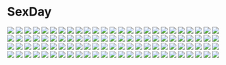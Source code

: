# SexDay
![](https://konachan.com/jpeg/52d23eb77cba241ff16115625169daa7/Konachan.com%20-%20235119%202girls%20aqua_eyes%20aqua_hair%20armor%20black_hair%20clouds%20flowers%20gloves%20konno_yuuki%20long_hair%20petals%20pointed_ears%20red_eyes%20sky%20thighhighs%20yuuki_asuna.jpg)
![](https://konachan.com/image/b6275dd874fbd49f27a5fed5c0b52c00/Konachan.com%20-%20284379%20bicolored_eyes%20brown_hair%20flowers%20headdress%20lolita_fashion%20long_hair%20nagata_shuu%20rose%20rozen_maiden%20suiseiseki%20sunflower.jpg)
![](https://konachan.com/image/057ffab87454b55212be0f51547df2a5/Konachan.com%20-%20273388%20blonde_hair%20bodysuit%20green_eyes%20hc%20iron_man%20jpeg_artifacts%20long_hair%20marvel_comics%20original%20skintight.jpg)
![](https://konachan.com/jpeg/2b04440aa8cb8b63de62edbb9a875505/Konachan.com%20-%20221799%20bodysuit%20dragon%20morry_evans%20original%20ribbons.jpg)
![](https://konachan.com/image/43ee41e6a28e84bbe59539d33ea4359b/Konachan.com%20-%2024095%20azumanga_daioh%20kasuga_ayumu.jpg)
![](https://konachan.com/jpeg/1284c25a496dae003f0f665b5e6427f3/Konachan.com%20-%20100912%20aqua_eyes%20barefoot%20bow%20clouds%20favorite%20feathers%20headband%20headdress%20logo%20long_hair%20maid%20panties%20red_eyes%20red_hair%20ribbons%20sky%20underwear%20water%20windmill.jpg)
![](https://konachan.com/image/ca4fed34506093697dbd106a2fdcf62f/Konachan.com%20-%20237518%20animal_ears%20anthropomorphism%20breasts%20brown_eyes%20brown_hair%20bunny_ears%20bunnygirl%20drink%20kantai_collection%20kasu_kazu%20pantyhose%20short_hair%20signed.jpg)
![](https://konachan.com/jpeg/286e5673a0aef0b15226bf6a5009fa04/Konachan.com%20-%20258063%20blonde_hair%20blush%20breasts%20game_cg%20long_hair%20maro_no_kanja_ha_gatenkei%20maro_no_kanja_wa_gatenkei_2%20navel%20nipples%20nude%20sakagami_umi%20sakimi_ayase%20sex.jpg)
![](https://konachan.com/jpeg/33648321e2f0e565a6f37630456a9565/Konachan.com%20-%20209580%20hatsune_miku%20swimsuit%20vocaloid%20wokada.jpg)
![](https://konachan.com/jpeg/fa89c89551234ba39ed36a1cd382621c/Konachan.com%20-%20191539%20akahito_tamao%20akatsuki-works%20blush%20breast_grab%20breasts%20fang%20game_cg%20hello_lady%21%20male%20narita_shinri%20orange_hair%20saeki_hokuto%20yellow_eyes.jpg)
![](https://konachan.com/image/60c39f305e853669b94ddb9880cf5062/Konachan.com%20-%2010785%20loli%20mii%20popotan%20poyoyon_rokku.jpg)
![](https://konachan.com/jpeg/4f5e5465c6699de86e9dbe7d397976a1/Konachan.com%20-%20207497%20ayase_chisato%20brown_hair%20censored%20game_cg%20garter_belt%20panties%20peassoft%20purple_eyes%20school_uniform%20skirt%20thighhighs%20underwear%20yukie.jpg)
![](https://konachan.com/jpeg/2d698f541bad92a60f883bb56c6ced20/Konachan.com%20-%20258431%20aqua_eyes%20breasts%20fate_grand_order%20fate_%28series%29%20long_hair%20naturalton%20navel%20nipples%20open_shirt%20purple_hair%20saint_martha%20third-party_edit%20white.jpg)
![](https://konachan.com/image/297565d6cebfe3bbf5ac8f01341f22ec/Konachan.com%20-%2035181%20simosi%20sky%20tagme%20wings.jpg)
![](https://konachan.com/image/c33f4301cab09274ea04b8cf2b1d11aa/Konachan.com%20-%2047220%20black_hair%20horibe_hiderou%20japanese_clothes%20sword%20umbrella%20weapon.jpg)
![](https://konachan.com/image/2cac95271f60ec992d747998ef85dd86/Konachan.com%20-%20156913%20blue_hair%20city%20hatsune_miku%20lifemeat%20tagme%20tree%20twintails%20vocaloid.jpg)
![](https://konachan.com/image/0671bba5aaf6a044865ee5e014f706bd/Konachan.com%20-%20101365%20katana%20konpaku_youmu%20muso-comet%20myon%20petals%20sword%20touhou%20water%20weapon%20wet.jpg)
![](https://konachan.com/image/b0fc7abc4c7289704ab68ee884542028/Konachan.com%20-%20298301%20blue_eyes%20breasts%20building%20car%20city%20cleavage%20clouds%20garter%20gloves%20goggles%20male%20navel%20orange_hair%20original%20pigsomedom%20short_hair%20shorts%20signed%20sky.jpg)
![](https://konachan.com/image/d324f167f0d1bad75d15208f4b5a93fc/Konachan.com%20-%20153045%20blush%20breasts%20censored%20cum%20hong_meiling%20long_hair%20moneti_%28daifuku%29%20nipples%20nude%20pussy%20sex%20tentacles%20touhou.jpg)
![](https://konachan.com/jpeg/35b0fd20d3b0d667c37275671b17b12a/Konachan.com%20-%20288919%20animal_ears%20blonde_hair%20braids%20cropped%20drink%20long_hair%20original%20red_eyes%20sagiri_%28ulpha220%29.jpg)
![](https://konachan.com/image/dc09f24db6636bf83cb4526ce18fd820/Konachan.com%20-%2075074%20hatsune_miku%20miku_append%20twintails%20vocaloid.jpg)
![](https://konachan.com/image/b541a5eca4b09ababc81e7e8ce92418a/Konachan.com%20-%20243281%20animal%20animal_ears%20autumn%20black_eyes%20blonde_hair%20book%20braids%20fox%20foxgirl%20leaves%20long_hair%20male%20mimi_%28tetoru09%29%20original%20short_hair%20sword%20tail%20weapon.jpg)
![](https://konachan.com/image/523f546cc7f55f1db25f298fafdee758/Konachan.com%20-%2010660%20after%20blonde_hair%20blue_eyes%20brown_eyes%20glasses%20headband%20kishi_youko%20long_hair%20orange_hair%20ponytail%20purple_hair%20shiomiya_kanami%20short_hair%20taka_tony.jpg)
![](https://konachan.com/image/340b674128a8f3c206da7299cc3a9d4f/Konachan.com%20-%20271378%20ass%20barefoot%20beach%20bikini%20blue_eyes%20blush%20cameltoe%20close%20clouds%20original%20ponytail%20popsicle%20rainbow%20sky%20sunset%20swimsuit%20topless%20tree%20water%20zongmao.jpg)
![](https://konachan.com/image/6cf082bd8788586f45d10af172196b93/Konachan.com%20-%20247879%20beach%20clouds%20knyt%20nobody%20original%20scenic%20sky%20stars%20sunset%20tree%20water.jpg)
![](https://konachan.com/image/a041dff9db77635a7bf3ddfd25e8a493/Konachan.com%20-%20108963%20aqua_eyes%20aqua_hair%20hatsune_miku%20headphones%20twintails%20vocaloid.jpg)
![](https://konachan.com/jpeg/bbb929036bef8b1619860c58bfbc67b3/Konachan.com%20-%20219100%20escu%3Ade%20game_cg%20kisaragi_clementes_nanaho%20panical_confusion%20tagme_%28artist%29.jpg)
![](https://konachan.com/image/ed239539e571adb37b481b6ee7cc2b94/Konachan.com%20-%20209156%20barefoot%20gray_eyes%20logo%20mirror%20mivit%20nude%20polychromatic%20reflection%20towel%20twintails%20white_hair.jpg)
![](https://konachan.com/image/035065aa0d61ed285638f1a314c5efef/Konachan.com%20-%20141125%20animal_ears%20bed%20blue_eyes%20blush%20bow%20catgirl%20konpaku_youmu%20liong%20loli%20myon%20pepepe%20short_hair%20skirt%20tail%20touhou%20white_hair.jpg)
![](https://konachan.com/jpeg/3f0ba379b0c4b7a67ba820210a7d9baa/Konachan.com%20-%2098615%20megurine_luka%20vocaloid.jpg)
![](https://konachan.com/jpeg/2e81d32f92d512475002f17cb38dfe18/Konachan.com%20-%20230689%206_%28roku%29%20aliasing%20animal%20armor%20au_ra%20barefoot%20final_fantasy%20final_fantasy_xiv%20gray_hair%20green_eyes%20horns%20penguin%20short_hair%20tail%20white.jpg)
![](https://konachan.com/image/18f08f66cbc35c391d3e04380cd210eb/Konachan.com%20-%20304489%20all_male%20bandage%20hiei_jaganshi%20kurama%20kuwabara_kazuma%20male%20moon%20urameshi_yuusuke%20yu_yu_hakusho%20zzyzzyy.jpg)
![](https://konachan.com/image/a7c359cedbc3f72cbf7165774e6f148a/Konachan.com%20-%20114002%202girls%20atelier_rorona%20bow%20dress%20hat%20kishida_mel%20magic%20necklace%20pamela_ibis%20pink_eyes%20ribbons%20rororina_fryxell%20teddy_bear%20wink.jpg)
![](https://konachan.com/image/8380f132f1efeb6ca1cd5d0625f02bab/Konachan.com%20-%20127745%20blonde_hair%20blue_hair%20blush%20breasts%20candy%20chocolate%20green_eyes%20hoshii_miki%20idolmaster%20nude%20purple_eyes%20ribbons%20topless%20valentine%20yo-chaosangel.jpg)
![](https://konachan.com/image/84f62ef53fb795746b54649cbbba98e0/Konachan.com%20-%20209012%20animal%20ball%20beach%20bikini%20blush%20breasts%20camera%20cat%20cleavage%20glasses%20maca_%28macaca12%29%20necklace%20original%20ponytail%20swimsuit%20wristwear.jpg)
![](https://konachan.com/image/40f2a4ab2f97edace0a6200923540946/Konachan.com%20-%20122804%20aqua_hair%20blue_eyes%20blue_hair%20crying%20dress%20hatsune_miku%20long_hair%20momopanda%20tears%20twintails%20vocaloid%20wings.jpg)
![](https://konachan.com/image/a50ce4a05678330d88bdf8ca66b4f5cb/Konachan.com%20-%2025949%20bandage%20bleach%20kuchiki_rukia%20kurosaki_ichigo%20male%20mask%20sword%20weapon%20white.jpeg)
![](https://konachan.com/image/f5dad38c85b74b50929e961e100e6fd6/Konachan.com%20-%2012368%20kooh.jpg)
![](https://konachan.com/jpeg/e0dd306363ea5108456ea1ca23ff5f0d/Konachan.com%20-%20167613%20aqua_eyes%20dress%20green_hair%20hatsune_miku%20kail%20long_hair%20pantyhose%20twintails%20vocaloid.jpg)
![](https://konachan.com/jpeg/00c7b8393417928b82c1022233fe2942/Konachan.com%20-%20248232%20bikini_top%20blonde_hair%20blush%20bow%20collar%20cropped%20drink%20fate_%28series%29%20headdress%20hoodie%20maid%20saber%20saber_alter%20short_hair%20xin_%28moehime%29%20yellow_eyes.jpg)
![](https://konachan.com/image/62386622ae029116bd652f7a5cc5f416/Konachan.com%20-%20216833%20aqua_eyes%20aqua_hair%20black%20bodysuit%20bow%20hatsune_miku%20long_hair%20microphone%20sideboob%20twintails%20vocaloid%20xiao_yu_%28415199708%29.jpg)
![](https://konachan.com/jpeg/310dc922a2ac34b0013274e5b4f7ef51/Konachan.com%20-%20157023%20bandage%20black_hair%20blood%20blue_eyes%20butterfly%20caidychen%20katana%20long_hair%20original%20school_uniform%20sin_%28caidychen%29%20sword%20torn_clothes%20weapon%20white.jpg)
![](https://konachan.com/jpeg/5469e71d7477c996a4f11d0bed136994/Konachan.com%20-%20286937%20blush%20brown_hair%20cropped%20dress%20drink%20gilse%20original%20pink_eyes%20rain%20summer_dress%20waifu2x%20water.jpg)
![](https://konachan.com/jpeg/e1aee3cc3e9a629944a4d09891a3c1bb/Konachan.com%20-%20146315%20bikini%20breasts%20cleavage%20game_cg%20green_eyes%20long_hair%20mitha%20nanawind%20navel%20red_hair%20swimsuit%20takasaki_honoka%20yuyukana.jpg)
![](https://konachan.com/image/36d50cec9aa85aee140501b15dd2e35e/Konachan.com%20-%20154861%20ayase_chihaya%20blonde_hair%20chihayafuru%20clouds%20temutemutemu.jpg)
![](https://konachan.com/image/5771becf1dace1230117b44a9ca77cf1/Konachan.com%20-%20148372%202girls%20bicolored_eyes%20blonde_hair%20boku_wa_tomodachi_ga_sukunai%20hasegawa_kobato%20loli%20nun%20tagme_%28artist%29%20takayama_maria%20white_hair.jpg)
![](https://konachan.com/image/e20d4616dc74b03716beae619b10c0a2/Konachan.com%20-%20234396%20aircraft%20aqua_eyes%20aqua_hair%20bai_yemeng%20clouds%20hat%20hatsune_miku%20long_hair%20pantyhose%20shorts%20signed%20sky%20twintails%20vocaloid%20wet.jpg)
![](https://konachan.com/image/fb275caf6a41cd5e7cd88085b1bedb75/Konachan.com%20-%2060898%20blue_eyes%20bra%20little_busters%21%20open_shirt%20panties%20purple_hair%20sasasegawa_sasami%20underwear%20zen.jpg)
![](https://konachan.com/jpeg/4afcd4ab232b2f0708396d5c5465f567/Konachan.com%20-%20250568%20bikini%20breasts%20brown_hair%20cherry%20cleavage%20cropped%20food%20fruit%20ice_cream%20purple_eyes%20scan%20short_hair%20sunglasses%20swimsuit%20tsurui.jpg)
![](https://konachan.com/image/ad7e1b11babafca04996c096e2c10dd3/Konachan.com%20-%2025834%20magna_carta.jpg)
![](https://konachan.com/image/3fabbe9dd2f2824d157200b099098346/Konachan.com%20-%20212269%20animal_ears%20aura_kingdom%20bell%20breasts%20christmas%20cleavage%20dress%20headphones%20pantyhose%20shennai_misha%20tail%20thighhighs.jpg)
![](https://konachan.com/image/be407c8f6ca28c36b2d1841e3104b09c/Konachan.com%20-%2066078%20demon%20flandre_scarlet%20group%20hong_meiling%20izayoi_sakuya%20koakuma%20mage%20magic%20maid%20patchouli_knowledge%20remilia_scarlet%20touhou%20vampire.jpg)
![](https://konachan.com/jpeg/2d845479a09ae67da8f3d6d8f0d66afd/Konachan.com%20-%20273131%20choker%20cross%20dress%20elbow_gloves%20gloves%20gray_hair%20kazenokaze%20long_hair%20pink_eyes%20sophie_twilight%20thighhighs%20tonari_no_kyuuketsuki-san%20vampire%20wings.jpg)
![](https://konachan.com/image/16f1b0aecd6d76abe6b3e33759666cc7/Konachan.com%20-%20142212%20breasts%20louise_fran%C3%A7oise_le_blanc_de_la_valli%C3%A8re%20nipples%20nude%20pussy%20uncensored%20zero_no_tsukaima.jpg)
![](https://konachan.com/image/7be6e431edc99b613d3f098f969df07e/Konachan.com%20-%20248868%20anonamos%20clouds%20grass%20nobody%20original%20scenic%20sky%20stairs%20torii%20tree.jpg)
![](https://konachan.com/jpeg/dbd36966dfe5dd03aeeb35d042e20a8d/Konachan.com%20-%20149943%20applique%20asami_asami%20azurite%20blue_eyes%20blue_hair%20dress%20game_cg%20long_hair%20re%3Abirth_colony_-lost_azurite-.jpg)
![](https://konachan.com/jpeg/50dd0b181069c5cf1b8ac385db96cbfd/Konachan.com%20-%20110232%20beach%20game_cg%20hug%20koutaro%20kusakari_natane%20loli%20night%20short_hair%20tropical_kiss%20twinkle.jpg)
![](https://konachan.com/jpeg/d3d9a7870ae25700288fac122f86795e/Konachan.com%20-%20219104%20amaekata_wa_kanojo_nari_ni.%20bra%20censored%20game_cg%20giga%20kino_%28kino_konomi%29%20niikura_tomomi%20panties%20thighhighs%20underwear.jpg)
![](https://konachan.com/image/e59c4ce726fcbf961a8b9bda79407d10/Konachan.com%20-%20207516%20bow%20brown_hair%20elbow_gloves%20gloves%20idolmaster%20idolmaster_cinderella_girls%20long_hair%20merryhachi%20petals%20shimamura_uzuki%20signed%20wedding_attire.jpg)
![](https://konachan.com/jpeg/358d518ded128122d8a1f2df3ef55657/Konachan.com%20-%20280841%20animal_ears%20bunny_ears%20bunnygirl%20forest%20long_hair%20maachi_%28fsam4547%29%20purple_eyes%20purple_hair%20reisen_udongein_inaba%20skirt%20skirt_lift%20tie%20touhou%20tree.jpg)
![](https://konachan.com/jpeg/48ce89aafb49040cec7a7b90a89f61fb/Konachan.com%20-%20260364%202girls%20aqua_eyes%20brown_eyes%20eyepatch%20front_wing%20game_cg%20grass%20gray_hair%20gun%20kumashiro_megumi%20military%20shishigaya_touka%20short_hair%20watanabe_akio%20weapon.jpg)
![](https://konachan.com/image/5e5d0ac57913de266f9b7cd127d3259d/Konachan.com%20-%20125649%20atrata%20mabinogi%20snow%20tagme%20toro.jpg)
![](https://konachan.com/jpeg/3bad2e2c94076989b6b024c1066fe0d9/Konachan.com%20-%20273168%20animal_ears%20anus%20azur_lane%20breasts%20cat_smile%20doggirl%20flowers%20gray_hair%20kimono%20long_hair%20navel%20nipples%20pink_eyes%20pussy%20tail%20thighhighs%20uncensored.jpg)
![](https://konachan.com/image/c5cbab663b8a7fcc30bbb31ad57d07ea/Konachan.com%20-%2021975%20azumanga_daioh%20mihama_chiyo.jpg)
![](https://konachan.com/image/91901888d882d7fbbd8c51f46a1c62fc/Konachan.com%20-%20104410%20game_cg%20huke%20makise_kurisu%20steins%3Bgate.jpg)
![](https://konachan.com/jpeg/a4e83fdf7eb88f0f86a9ebfa5f203872/Konachan.com%20-%20230129%20anthropomorphism%20close%20cropped%20garter_belt%20nelson%20rodney%20stockings%20thighhighs%20ze_%28wzfnn001%29%20zhanjian_shaonu.jpg)
![](https://konachan.com/image/44a50cfa2048b307d87afe47c5c8fdf5/Konachan.com%20-%20204231%20armor%20ban%20blonde_hair%20blue_eyes%20breasts%20long_hair%20nipples%20nude%20queen_vivian%20travaganza.jpg)
![](https://konachan.com/image/09b64915077fdd23b8efe197136ae6ed/Konachan.com%20-%2077410%20angel_beats%21%20tachibana_kanade%20wings.jpg)
![](https://konachan.com/jpeg/d2c52b81dbe7219f93efb2623c4408a1/Konachan.com%20-%20125248%20fang%20gurageida%20purple_hair%20red_eyes%20touhou%20yasaka_kanako.jpg)
![](https://konachan.com/image/7854f84edacd7d78b534d157d742068b/Konachan.com%20-%20199843%20animal%20building%20cherry_blossoms%20city%20flowers%20hat%20japanese_clothes%20niy_%28nenenoa%29%20petals%20scenic%20sukuna_shinmyoumaru%20touhou.jpg)
![](https://konachan.com/image/2e16a2c34c4e1080d511d34ee0d7420e/Konachan.com%20-%2032933%20hyakko%20kageyama_torako.jpg)
![](https://konachan.com/image/67838085201e72ae578e0c8dfa626d8d/Konachan.com%20-%20115132%20animal%20bat%20blue_hair%20dress%20hat%20moon%20red_eyes%20remilia_scarlet%20shimotsuki_keisuke%20thighhighs%20touhou%20vampire%20wings.jpg)
![](https://konachan.com/jpeg/0cc3fc160630a778f34bb5b0b5ee07f6/Konachan.com%20-%20136442%20aozaki_aoko%20game_cg%20koyama_hirokazu%20mahou_tsukai_no_yoru%20school_uniform%20shizuki_soujuurou.jpg)
![](https://konachan.com/jpeg/b7d59a6f322fb90cc51cb0117a534fe7/Konachan.com%20-%20263599%20all_male%20blonde_hair%20blue_eyes%20boots%20chibi%20drink%20food%20gloves%20hat%20link_%28zelda%29%20male%20mimme_%28haenakk7%29%20pointed_ears%20short_hair%20waifu2x%20watermark.jpg)
![](https://konachan.com/image/71fc96b7f61207f37292dc8d64911965/Konachan.com%20-%2063151%20all_male%20black%20hanging%20itoshiki_nozomu%20male%20polychromatic%20short_hair%20watermark%20white_hair.jpg)
![](https://konachan.com/jpeg/e27eae4407e18bd0dffd46745d0af73b/Konachan.com%20-%2020570%20ichijou%20pani_poni_dash%20rebecca_miyamoto%20sunglasses%20tachibana_rei%20uehara_miyako.jpg)
![](https://konachan.com/image/7f750007a64e87c898f1db4ba27572e4/Konachan.com%20-%2021960%20azumanga_daioh%20kurosawa_minamo%20tanizaki_yukari.jpg)
![](https://konachan.com/jpeg/6c7d7a2d48676972d5391993b364b30e/Konachan.com%20-%20162310%20blush%20dress%20kasane_teto%20kojiki-life%20panties%20pink_eyes%20pink_hair%20ribbons%20twintails%20underwear%20utau.jpg)
![](https://konachan.com/image/a191ac2d9058d75c43e2cab4a2f83ea9/Konachan.com%20-%20206988%20akechi_shizuku%20anthropomorphism%20blush%20food%20hamakaze_%28kancolle%29%20japanese_clothes%20kantai_collection%20yukata.jpg)
![](https://konachan.com/jpeg/2abfe6da87538f0b0e197b0eb76d57a2/Konachan.com%20-%2034475%20arai_chie%20sayonara_zetsubou_sensei.jpg)
![](https://konachan.com/jpeg/df0928e75d8572d23858e7b5699288bc/Konachan.com%20-%20243673%20lorna%20mabinogi%20male%20music%20nao%20rua%20tarlach%20weiyinji_xsk.jpg)
![](https://konachan.com/image/b8d5dc0ce1f1840cf3cba603a3675ed6/Konachan.com%20-%2099174%20cape%20hudmc%20mahou_shoujo_madoka_magica%20miki_sayaka%20sword%20thighhighs%20weapon.jpg)
![](https://konachan.com/image/df630a33f56fce315cafdc9a67fefda0/Konachan.com%20-%20114714%20diamic_days%20game_cg%20green_hair%20himenogawa_kotora%20lump_of_sugar%20sesena_yau.jpg)
![](https://konachan.com/image/a065a232cec855aad2c36aacdcab069b/Konachan.com%20-%2037315%20air_gear%20blue%20minami_itsuki.jpg)
![](https://konachan.com/jpeg/0c80d67e90916d281b94f6fb823f51ba/Konachan.com%20-%20113257%20blue_eyes%20blush%20bow%20brown_hair%20dress%20fang%20hat%20long_hair%20luna_child%20red_eyes%20short_hair%20s-syogo%20star_sapphire%20sunny_milk%20touhou%20wink%20yellow_eyes.jpg)
![](https://konachan.com/image/db9f5cd5d137e0396fd26cd7b7dd9698/Konachan.com%20-%20197580%20black_hair%20glasses%20hat%20katou_megumi%20m-ya%20polychromatic%20saenai_heroine_no_sodatekata%20school_uniform%20short_hair%20yellow_eyes.jpg)
![](https://konachan.com/jpeg/5ebfb60b983ef148459457f61c2beef9/Konachan.com%20-%20151029%20brown_hair%20game_cg%20giga%20headband%20kajiya_ayano%20kiss_bell%20long_hair%20mikoto_akemi%20skirt.jpg)
![](https://konachan.com/image/ed9781abf77ab0c77d5f88cb996716dd/Konachan.com%20-%2083262%20arcueid_brunestud%20monochrome%20shingetsutan_tsukihime.jpg)
![](https://konachan.com/jpeg/b7c2e690eea302b58019ab5c133056ae/Konachan.com%20-%2037545%20birdy_cephon_altera%20birdy_the_mighty%20transparent.jpg)
![](https://konachan.com/image/8656a7ab8703c4d6d43229554798c97e/Konachan.com%20-%2076255%20kagamine_len%20kagamine_rin%20male%20vocaloid.jpg)
![](https://konachan.com/jpeg/090f15d3a4cbdf8cc66c413f8d0c4ef9/Konachan.com%20-%20229257%20aqua_eyes%20bikini_top%20black_hair%20black_hood%20boots%20building%20city%20cross%20gloves%20gun%20hoodie%20kamezaemon%20necklace%20original%20rooftop%20watermark%20weapon.jpg)
![](https://konachan.com/image/7373d47287a37ea646cf994aedc9cf80/Konachan.com%20-%2020548%20brown_hair%20bunnygirl%20food%20getsumen_to_heiki_mina%20red_eyes%20tsukuda_mina.jpg)
![](https://konachan.com/image/a716a6e47e8df5d8c09bd67e393158b3/Konachan.com%20-%20283125%20aqua_eyes%20asutora%20breasts%20close%20green_hair%20kochiya_sanae%20long_hair%20open_shirt%20touhou.jpg)
![](https://konachan.com/image/8c6931eeb76aaa609b5a8ac46e3c338a/Konachan.com%20-%205268%20blue_eyes%20long_hair%20papillion_rose%20papillon_rose_tsubomi_no_yume_wa_yoru_hiraku%20pink_hair.jpg)
![](https://konachan.com/image/1edb5e1e45e83abe1d232a9810835489/Konachan.com%20-%2040366%20bra-ban%21%20hibarigaoka_yuki%20kobuichi%20muririn%20pantyhose%20yuzusoft.jpg)
![](https://konachan.com/image/0da954713b45af8dc901b45c780d1db8/Konachan.com%20-%20121859%20blue_eyes%20brown_hair%20christmas%20gloves%20hat%20kick%20original%20panties%20santa_claus%20santa_costume%20santa_hat%20skirt%20snow%20tagme%20thighhighs%20underwear.jpg)
![](https://konachan.com/jpeg/591dfc58840726e9d6f45176e401004a/Konachan.com%20-%20265433%20andou_chikanori%20aqua_eyes%20barefoot%20bed%20blush%20breasts%20brown_hair%20fang%20ganaha_hibiki%20idolmaster%20long_hair%20nipples%20nude%20pubic_hair%20towel%20wet.jpg)
![](https://konachan.com/image/dbcd926725ba41d9e9c46fe9dc47b116/Konachan.com%20-%2058989%20autumn%20green_hair%20kagiyama_hina%20kiyu%20leaves%20long_hair%20ribbons%20touhou%20water.jpg)
![](https://konachan.com/jpeg/b6435df181a9151b7f782559eaebe9b0/Konachan.com%20-%207752%20arcueid_brunestud%20ciel%20shingetsutan_tsukihime%20tohno_akiha%20tohno_shiki.jpg)
![](https://konachan.com/image/5bc3f7fa6e9fb5dfaf46ed597aa58097/Konachan.com%20-%20282136%20building%20dao_dao%20flowers%20nobody%20original%20scenic%20stairs%20tree.jpg)
